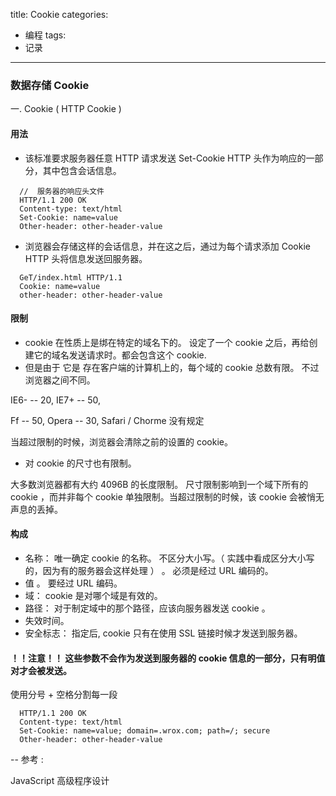 title: Cookie
categories:
- 编程
tags:
- 记录

---
### 数据存储 Cookie

一. Cookie ( HTTP Cookie )

#### 用法

- 该标准要求服务器任意 HTTP 请求发送 Set-Cookie HTTP 头作为响应的一部分，其中包含会话信息。

```
  //  服务器的响应头文件
  HTTP/1.1 200 OK
  Content-type: text/html
  Set-Cookie: name=value
  Other-header: other-header-value
```

- 浏览器会存储这样的会话信息，并在这之后，通过为每个请求添加 Cookie HTTP 头将信息发送回服务器。

```
  GeT/index.html HTTP/1.1
  Cookie: name=value
  other-header: other-header-value
```
<!-- more -->
#### 限制

- cookie 在性质上是绑在特定的域名下的。 设定了一个 cookie 之后，再给创建它的域名发送请求时。都会包含这个 cookie.
- 但是由于 它是 存在客户端的计算机上的，每个域的 cookie  总数有限。 不过浏览器之间不同。

IE6-  -- 20, IE7+ -- 50,

Ff -- 50, Opera -- 30, Safari / Chorme 没有规定

当超过限制的时候，浏览器会清除之前的设置的 cookie。

- 对 cookie  的尺寸也有限制。

大多数浏览器都有大约  4096B  的长度限制。
 尺寸限制影响到一个域下所有的 cookie ，而并非每个 cookie 单独限制。当超过限制的时候，该 cookie 会被悄无声息的丢掉。

 #### 构成

 - 名称： 唯一确定 cookie 的名称。 不区分大小写。（ 实践中看成区分大小写的，因为有的服务器会这样处理 ） 。 必须是经过 URL 编码的。
 - 值 。 要经过 URL 编码。
 - 域： cookie 是对哪个域是有效的。
- 路径： 对于制定域中的那个路径，应该向服务器发送 cookie 。
- 失效时间。
- 安全标志： 指定后, cookie 只有在使用 SSL 链接时候才发送到服务器。

#### ！！注意！！ 这些参数不会作为发送到服务器的 cookie 信息的一部分，只有明值对才会被发送。

使用分号 + 空格分割每一段

```
  HTTP/1.1 200 OK
  Content-type: text/html
  Set-Cookie: name=value; domain=.wrox.com; path=/; secure
  Other-header: other-header-value
```

--
参考 :

  JavaScript 高级程序设计
